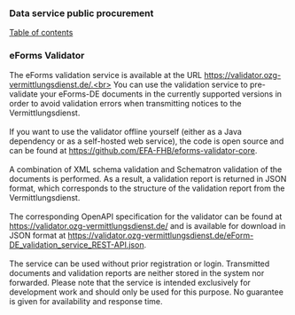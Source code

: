 ### Data service public procurement
[Table of contents](/documentation/documentation.md)
<br>

### eForms Validator

The eForms validation service is available at the URL https://validator.ozg-vermittlungsdienst.de/.<br>
You can use the validation service to pre-validate your eForms-DE documents in the currently supported versions in order to avoid validation errors when transmitting notices to the Vermittlungsdienst.
<br><br>
If you want to use the validator offline yourself (either as a Java dependency or as a self-hosted web service), the code is open source and can be found at https://github.com/EFA-FHB/eforms-validator-core.
<br><br>
A combination of XML schema validation and Schematron validation of the documents is performed. As a result, a validation report is returned in JSON format, which corresponds to the structure of the validation report from the Vermittlungsdienst.
<br><br>
The corresponding OpenAPI specification for the validator can be found at https://validator.ozg-vermittlungsdienst.de/ and is available for download in JSON format at https://validator.ozg-vermittlungsdienst.de/eForm-DE_validation_service_REST-API.json.
<br><br>
The service can be used without prior registration or login.
Transmitted documents and validation reports are neither stored in the system nor forwarded.
Please note that the service is intended exclusively for development work and should only be used for this purpose. No guarantee is given for availability and response time.
